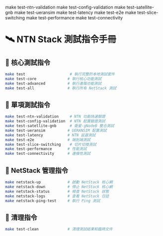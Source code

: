 make test-ntn-validation
make test-config-validation
make test-satellite-gnb
make test-ueransim
make test-latency
make test-e2e
make test-slice-switching
make test-performance
make test-connectivity

# 🛰️ NTN Stack 測試指令手冊

## 🚀 核心測試指令

```bash
make test                    # 執行完整的本地測試套件
make test-core              # 執行核心功能測試
make test-advanced          # 執行進階功能測試
make test-all               # 執行所有 NetStack 測試
```

## 🧪 單項測試指令

```bash
make test-ntn-validation     # NTN 功能快速驗證
make test-config-validation  # NTN 配置驗證測試
make test-satellite-gnb      # 衛星-gNodeB 整合測試
make test-ueransim          # UERANSIM 配置測試
make test-latency           # NTN 延遲測試
make test-e2e               # 端到端測試
make test-slice-switching    # 切片切換測試
make test-performance       # 性能測試
make test-connectivity      # 連接性測試
```

## 🔧 NetStack 管理指令

```bash
make netstack-up            # 啟動 NetStack 核心網
make netstack-down          # 停止 NetStack 核心網
make netstack-status        # 檢查 NetStack 狀態
make netstack-logs          # 查看 NetStack 日誌
make netstack-ping-test     # 執行 Ping 測試
```

## 🧹 清理指令

```bash
make test-clean             # 清理測試結果和臨時文件
```
